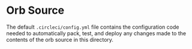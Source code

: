 # Orb Source
The default `.circleci/config.yml` file contains the configuration code needed to automatically pack, test, and deploy any changes made to the contents of the orb source in this directory.